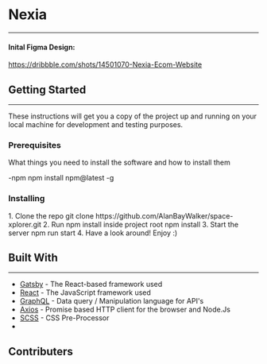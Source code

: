 


<h1>Nexia</h1>
<hr/>


<h4>Inital Figma Design:</h4>

https://dribbble.com/shots/14501070-Nexia-Ecom-Website

<h4></h4>



<h2>Getting Started</h2>
<hr/>
These instructions will get you a copy of the project up and running on your local machine for development and testing purposes.

<h3>Prerequisites</h3>
What things you need to install the software and how to install them

-npm
npm install npm@latest -g

<h3>Installing</h3>
1. Clone the repo
git clone https://github.com/AlanBayWalker/space-xplorer.git
2. Run npm install inside project root
npm install
3. Start the server
npm run start
4. Have a look around!
Enjoy :)

<h2>Built With</h2>
<hr />
<ul>
  <li><a href="https://reactjs.org/">Gatsby</a> - The React-based framework used</li>
  <li><a href="https://reactjs.org/">React</a> - The JavaScript framework used</li>
  <li><a href="https://sass-lang.com/">GraphQL</a> - Data query / Manipulation language for API's</li>
  <li><a href="https://sass-lang.com/">Axios</a> - Promise based HTTP client for the browser and Node.Js</li>
  <li><a href="https://sass-lang.com/">SCSS</a> - CSS Pre-Processor</li>
  <li></li>
</ul>

<h2>Contributers</h2>

